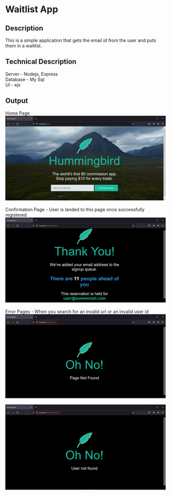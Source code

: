 # Waitlist App

## Description
This is a simple application that gets the email id from the user and puts them in a waitlist.

## Technical Description
Server - Nodejs, Express <br />
Database - My Sql <br />
UI - ejs

## Output
Home Page <br />
![alt text](https://github.com/keisersoze99/waitlistapp/blob/main/Screenshots/home_page.png?raw=true) <br /> <br />
Confirmation Page - User is landed to this page once successfully registered <br />
![alt text](https://github.com/keisersoze99/waitlistapp/blob/main/Screenshots/confirmation_page.png?raw=true) <br /> <br />
Error Pages - When you search for an invalid url or an invalid user id
![alt text](https://github.com/keisersoze99/waitlistapp/blob/main/Screenshots/bad_url.png?raw=true) <br /> <br />
![alt text](https://github.com/keisersoze99/waitlistapp/blob/main/Screenshots/user_not_found.png?raw=true) <br /> <br />

